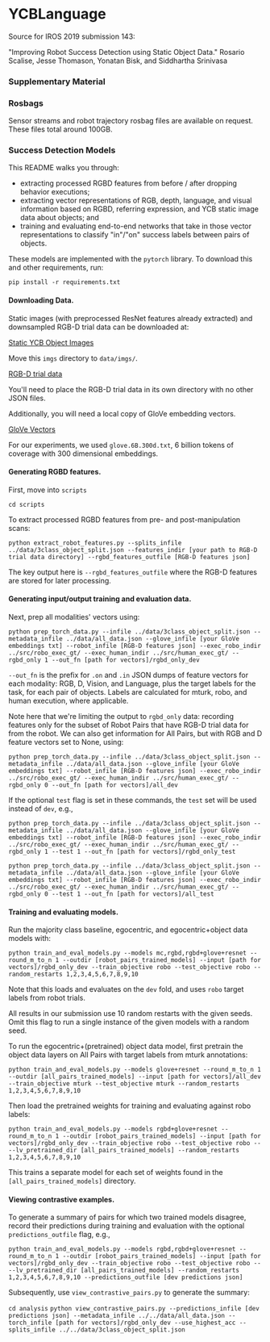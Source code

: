 # YCBLanguage

Source for IROS 2019 submission 143:

"Improving Robot Success Detection using Static Object Data." Rosario Scalise, Jesse Thomason, Yonatan Bisk, and Siddhartha Srinivasa

### Supplementary Material

### Rosbags

Sensor streams and robot trajectory rosbag files are available on request. These files total around 100GB.

### Success Detection Models

This README walks you through: 
- extracting processed RGBD features from before / after dropping behavior executions;
- extracting vector representations of RGB, depth, language, and visual information based on RGBD, referring expression, and YCB static image data about objects; and
- training and evaluating end-to-end networks that take in those vector representations to classify "in"/"on" success labels between pairs of objects.

These models are implemented with the `pytorch` library. To download this and other requirements, run:

`pip install -r requirements.txt`

#### Downloading Data.

Static images (with preprocessed ResNet features already extracted) and downsampled RGB-D trial data can be downloaded at:

[Static YCB Object Images](https://drive.google.com/open?id=1agZgomkPywxQCp91Usx1gqEdfpIMCr0L)

Move this `imgs` directory to `data/imgs/`.

[RGB-D trial data](https://drive.google.com/open?id=1kK2Zj7NZ_IDtSO0MlbIs2ux1Vx0vKh3i)

You'll need to place the RGB-D trial data in its own directory with no other JSON files.

Additionally, you will need a local copy of GloVe embedding vectors.

[GloVe Vectors](http://nlp.stanford.edu/data/glove.6B.zip)

For our experiments, we used `glove.6B.300d.txt`, 6 billion tokens of coverage with 300 dimensional embeddings.


#### Generating RGBD features.

First, move into `scripts`

`cd scripts`

To extract processed RGBD features from pre- and post-manipulation scans:

`python extract_robot_features.py --splits_infile ../data/3class_object_split.json --features_indir [your path to RGB-D trial data directory] --rgbd_features_outfile [RGB-D features json]`

The key output here is `--rgbd_features_outfile` where the RGB-D features are stored for later processing.

#### Generating input/output training and evaluation data.

Next, prep all modalities' vectors using:

`python prep_torch_data.py --infile ../data/3class_object_split.json --metadata_infile ../data/all_data.json --glove_infile [your GloVe embeddings txt] --robot_infile [RGB-D features json] --exec_robo_indir ../src/robo_exec_gt/ --exec_human_indir ../src/human_exec_gt/ --rgbd_only 1 --out_fn [path for vectors]/rgbd_only_dev`

`--out_fn` is the prefix for `.on` and `.in` JSON dumps of feature vectors for each modality: RGB, D, Vision, and Language, plus the target labels for the task, for each pair of objects. Labels are calculated for mturk, robo, and human execution, where applicable.

Note here that we're limiting the output to `rgbd_only` data: recording features only for the subset of Robot Pairs that have RGB-D trial data for from the robot. We can also get information for All Pairs, but with RGB and D feature vectors set to None, using:

`python prep_torch_data.py --infile ../data/3class_object_split.json --metadata_infile ../data/all_data.json --glove_infile [your GloVe embeddings txt] --robot_infile [RGB-D features json] --exec_robo_indir ../src/robo_exec_gt/ --exec_human_indir ../src/human_exec_gt/ --rgbd_only 0 --out_fn [path for vectors]/all_dev`

If the optional `test` flag is set in these commands, the `test` set will be used instead of `dev`, e.g.,

`python prep_torch_data.py --infile ../data/3class_object_split.json --metadata_infile ../data/all_data.json --glove_infile [your GloVe embeddings txt] --robot_infile [RGB-D features json] --exec_robo_indir ../src/robo_exec_gt/ --exec_human_indir ../src/human_exec_gt/ --rgbd_only 1 --test 1 --out_fn [path for vectors]/rgbd_only_test`

`python prep_torch_data.py --infile ../data/3class_object_split.json --metadata_infile ../data/all_data.json --glove_infile [your GloVe embeddings txt] --robot_infile [RGB-D features json] --exec_robo_indir ../src/robo_exec_gt/ --exec_human_indir ../src/human_exec_gt/ --rgbd_only 0 --test 1 --out_fn [path for vectors]/all_test`

#### Training and evaluating models.

Run the majority class baseline, egocentric, and egocentric+object data models with:

`python train_and_eval_models.py --models mc,rgbd,rgbd+glove+resnet --round_m_to_n 1 --outdir [robot_pairs_trained_models] --input [path for vectors]/rgbd_only_dev --train_objective robo --test_objective robo --random_restarts 1,2,3,4,5,6,7,8,9,10`

Note that this loads and evaluates on the `dev` fold, and uses `robo` target labels from robot trials.

All results in our submission use 10 random restarts with the given seeds. Omit this flag to run a single instance of the given models with a random seed.

To run the egocentric+(pretrained) object data model, first pretrain the object data layers on All Pairs with target labels from mturk annotations:

`python train_and_eval_models.py --models glove+resnet --round_m_to_n 1 --outdir [all_pairs_trained_models] --input [path for vectors]/all_dev --train_objective mturk --test_objective mturk --random_restarts 1,2,3,4,5,6,7,8,9,10`

Then load the pretrained weights for training and evaluating against robo labels:

`python train_and_eval_models.py --models rgbd+glove+resnet --round_m_to_n 1 --outdir [robot_pairs_trained_models] --input [path for vectors]/rgbd_only_dev --train_objective robo --test_objective robo ----lv_pretrained_dir [all_pairs_trained_models] --random_restarts 1,2,3,4,5,6,7,8,9,10`

This trains a separate model for each set of weights found in the `[all_pairs_trained_models]` directory.

#### Viewing contrastive examples.

To generate a summary of pairs for which two trained models disagree, record their predictions during training and evaluation with the optional `predictions_outfile` flag, e.g.,

`python train_and_eval_models.py --models rgbd,rgbd+glove+resnet --round_m_to_n 1 --outdir [robot_pairs_trained_models] --input [path for vectors]/rgbd_only_dev --train_objective robo --test_objective robo ----lv_pretrained_dir [all_pairs_trained_models] --random_restarts 1,2,3,4,5,6,7,8,9,10 --predictions_outfile [dev predictions json]`

Subsequently, use `view_contrastive_pairs.py` to generate the summary:

`cd analysis`
`python view_contrastive_pairs.py --predictions_infile [dev predictions json] --metadata_infile ../../data/all_data.json --torch_infile [path for vectors]/rgbd_only_dev --use_highest_acc --splits_infile ../../data/3class_object_split.json`
